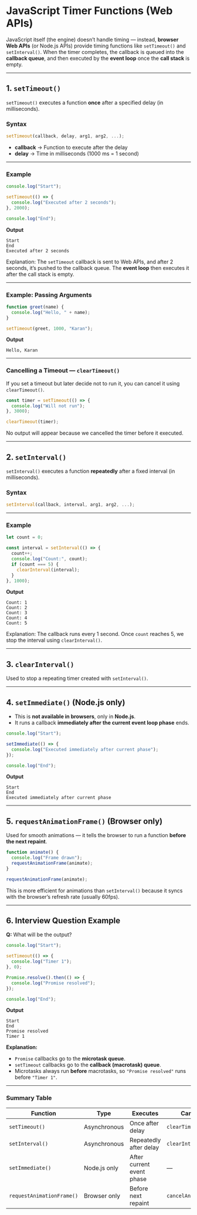 # **JavaScript Timer Functions (Web APIs)**

JavaScript itself (the engine) doesn’t handle timing — instead, **browser Web APIs** (or Node.js APIs) provide timing functions like `setTimeout()` and `setInterval()`.
When the timer completes, the callback is queued into the **callback queue**, and then executed by the **event loop** once the **call stack** is empty.

---

## **1. `setTimeout()`**

`setTimeout()` executes a function **once** after a specified delay (in milliseconds).

### **Syntax**

```javascript
setTimeout(callback, delay, arg1, arg2, ...);
```

* **callback** → Function to execute after the delay
* **delay** → Time in milliseconds (1000 ms = 1 second)

---

### **Example**

```javascript
console.log("Start");

setTimeout(() => {
  console.log("Executed after 2 seconds");
}, 2000);

console.log("End");
```

**Output**

```
Start
End
Executed after 2 seconds
```

Explanation:
The `setTimeout` callback is sent to Web APIs, and after 2 seconds, it’s pushed to the callback queue. The **event loop** then executes it after the call stack is empty.

---

### **Example: Passing Arguments**

```javascript
function greet(name) {
  console.log("Hello, " + name);
}

setTimeout(greet, 1000, "Karan");
```

**Output**

```
Hello, Karan
```

---

### **Cancelling a Timeout — `clearTimeout()`**

If you set a timeout but later decide not to run it, you can cancel it using `clearTimeout()`.

```javascript
const timer = setTimeout(() => {
  console.log("Will not run");
}, 3000);

clearTimeout(timer);
```

No output will appear because we cancelled the timer before it executed.

---

## **2. `setInterval()`**

`setInterval()` executes a function **repeatedly** after a fixed interval (in milliseconds).

### **Syntax**

```javascript
setInterval(callback, interval, arg1, arg2, ...);
```

---

### **Example**

```javascript
let count = 0;

const interval = setInterval(() => {
  count++;
  console.log("Count:", count);
  if (count === 5) {
    clearInterval(interval);
  }
}, 1000);
```

**Output**

```
Count: 1
Count: 2
Count: 3
Count: 4
Count: 5
```

Explanation:
The callback runs every 1 second. Once `count` reaches 5, we stop the interval using `clearInterval()`.

---

## **3. `clearInterval()`**

Used to stop a repeating timer created with `setInterval()`.

---

## **4. `setImmediate()` (Node.js only)**

* This is **not available in browsers**, only in **Node.js**.
* It runs a callback **immediately after the current event loop phase** ends.

```javascript
console.log("Start");

setImmediate(() => {
  console.log("Executed immediately after current phase");
});

console.log("End");
```

**Output**

```
Start
End
Executed immediately after current phase
```

---

## **5. `requestAnimationFrame()` (Browser only)**

Used for smooth animations — it tells the browser to run a function **before the next repaint**.

```javascript
function animate() {
  console.log("Frame drawn");
  requestAnimationFrame(animate);
}

requestAnimationFrame(animate);
```

This is more efficient for animations than `setInterval()` because it syncs with the browser’s refresh rate (usually 60fps).

---

## **6. Interview Question Example**

**Q:** What will be the output?

```javascript
console.log("Start");

setTimeout(() => {
  console.log("Timer 1");
}, 0);

Promise.resolve().then(() => {
  console.log("Promise resolved");
});

console.log("End");
```

**Output**

```
Start
End
Promise resolved
Timer 1
```

**Explanation:**

* `Promise` callbacks go to the **microtask queue**.
* `setTimeout` callbacks go to the **callback (macrotask) queue**.
* Microtasks always run **before** macrotasks, so `"Promise resolved"` runs before `"Timer 1"`.

---

### **Summary Table**

| Function                  | Type         | Executes                  | Cancelled By             |
| ------------------------- | ------------ | ------------------------- | ------------------------ |
| `setTimeout()`            | Asynchronous | Once after delay          | `clearTimeout()`         |
| `setInterval()`           | Asynchronous | Repeatedly after delay    | `clearInterval()`        |
| `setImmediate()`          | Node.js only | After current event phase | —                        |
| `requestAnimationFrame()` | Browser only | Before next repaint       | `cancelAnimationFrame()` |
